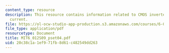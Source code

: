 ```yaml
---
content_type: resource
description: This resource contains information related to CMOS inverter and saturation
  current.
file: https://ol-ocw-studio-app-production.s3.amazonaws.com/courses/6-012-microelectronic-devices-and-circuits-spring-2009/20c38c1a1ef971fb8d61c482549dd263_MIT6_012S09_pset04.pdf
file_type: application/pdf
resourcetype: Document
title: MIT6_012S09_pset04.pdf
uid: 20c38c1a-1ef9-71fb-8d61-c482549dd263
---
```

